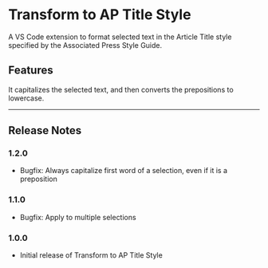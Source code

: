 # Transform to AP Title Style

A VS Code extension to format selected text in the Article Title style specified by the Associated Press Style Guide.

## Features

It capitalizes the selected text, and then converts the prepositions to lowercase.

---

## Release Notes

### 1.2.0

- Bugfix: Always capitalize first word of a selection, even if it is a preposition

### 1.1.0

- Bugfix: Apply to multiple selections

### 1.0.0

- Initial release of Transform to AP Title Style
